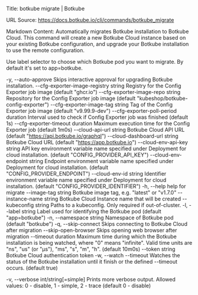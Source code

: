 Title: botkube migrate | Botkube

URL Source: https://docs.botkube.io/cli/commands/botkube_migrate

Markdown Content:
Automatically migrates Botkube installation to Botkube Cloud. This command will create a new Botkube Cloud instance based on your existing Botkube configuration, and upgrade your Botkube installation to use the remote configuration.

Use label selector to choose which Botkube pod you want to migrate. By default it's set to app=botkube.

-y, --auto-approve                         Skips interactive approval for upgrading Botkube installation.      --cfg-exporter-image-registry string   Registry for the Config Exporter job image (default "ghcr.io")      --cfg-exporter-image-repo string       Repository for the Config Exporter job image (default "kubeshop/botkube-config-exporter")      --cfg-exporter-image-tag string        Tag of the Config Exporter job image (default "v9.99.9-dev")      --cfg-exporter-poll-period duration    Interval used to check if Config Exporter job was finished (default 1s)      --cfg-exporter-timeout duration        Maximum execution time for the Config Exporter job (default 1m0s)      --cloud-api-url string                 Botkube Cloud API URL (default "https://api.botkube.io/graphql")      --cloud-dashboard-url string           Botkube Cloud URL (default "https://app.botkube.io")      --cloud-env-api-key string             API key environment variable name specified under Deployment for cloud installation. (default "CONFIG_PROVIDER_API_KEY")      --cloud-env-endpoint string            Endpoint environment variable name specified under Deployment for cloud installation. (default "CONFIG_PROVIDER_ENDPOINT")      --cloud-env-id string                  Identifier environment variable name specified under Deployment for cloud installation. (default "CONFIG_PROVIDER_IDENTIFIER")  -h, --help                                 help for migrate      --image-tag string                     Botkube image tag, e.g. "latest" or "v1.7.0"      --instance-name string                 Botkube Cloud Instance name that will be created      --kubeconfig string                    Paths to a kubeconfig. Only required if out-of-cluster.  -l, --label string                         Label used for identifying the Botkube pod (default "app=botkube")  -n, --namespace string                     Namespace of Botkube pod (default "botkube")  -q, --skip-connect                         Skips connecting to Botkube Cloud after migration      --skip-open-browser                    Skips opening web browser after migration      --timeout duration                     Maximum time during which the Botkube installation is being watched, where "0" means "infinite". Valid time units are "ns", "us" (or "µs"), "ms", "s", "m", "h". (default 10m0s)      --token string                         Botkube Cloud authentication token  -w, --watch --timeout                      Watches the status of the Botkube installation until it finish or the defined --timeout occurs. (default true)

-v, --verbose int/string[=simple]   Prints more verbose output. Allowed values: 0 - disable, 1 - simple, 2 - trace (default 0 - disable)
